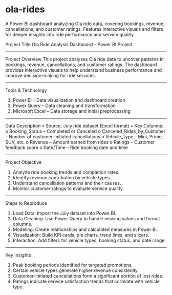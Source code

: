 # ola-rides
A Power BI dashboard analyzing Ola ride data, covering bookings, revenue, cancellations, and customer ratings. Features interactive visuals and filters for deeper insights into ride performance and service quality.

Project Title
Ola Ride Analysis Dashboard – Power BI Project
________________________________________
Project Overview
This project analyzes Ola ride data to uncover patterns in bookings, revenue, cancellations, and customer ratings. The dashboard provides interactive visuals to help understand business performance and improve decision-making for ride services.
________________________________________
Tools & Technology
1. Power BI – Data visualization and dashboard creation
2. Power Query – Data cleaning and transformation
3. Microsoft Excel – Data storage and initial preprocessing
________________________________________
Data Description
•	Source: July ride dataset (Excel format)
•	Key Columns:
o	Booking_Status – Completed or Canceled
o	Canceled_Rides_by_Customer – Number of customer-initiated cancellations
o	Vehicle_Type – Mini, Prime, SUV, etc.
o	Revenue – Amount earned from rides
o	Ratings – Customer feedback score
o	Date/Time – Ride booking date and time
________________________________________
Project Objective
1.	Analyze ride booking trends and completion rates.
2.	Identify revenue contribution by vehicle types.
3.	Understand cancellation patterns and their causes.
4.	Monitor customer ratings to evaluate service quality.
________________________________________
Steps to Reproduce
1.	Load Data: Import the July dataset into Power BI.
2.	Data Cleaning: Use Power Query to handle missing values and format columns.
3.	Modeling: Create relationships and calculated measures in Power BI.
4.	Visualization: Build KPI cards, pie charts, trend lines, and slicers.
5.	Interaction: Add filters for vehicle types, booking status, and date range.
________________________________________
Key Insights

1. Peak booking periods identified for targeted promotions.
2. Certain vehicle types generate higher revenue consistently.
3. Customer-initiated cancellations form a significant portion of lost rides.
4. Ratings indicate service satisfaction trends that correlate with vehicle type.


